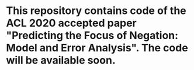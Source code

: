 # This repository contains code of the ACL 2020 accepted paper "Predicting the Focus of Negation: Model and Error Analysis". The code will be available soon.
